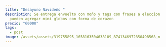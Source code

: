 ```yaml
---
title: "Desayuno Navideño "
description: Se entrega envuelto con moño y tags con frases a eleccion, se
  pueden agregar mini globos con forma de corazon
precio: "60000"
tags:
  - post
image: /assets/assets/319755895_1658163504638109_8741346972850498568_n.jpg
---
```

